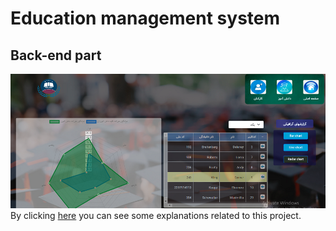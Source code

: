 # Education management system
## Back-end part
![Education management system](school1.png)
By clicking [here](https://reza-pishva.github.io/2-school-vue/) you can see some explanations related to this project.
